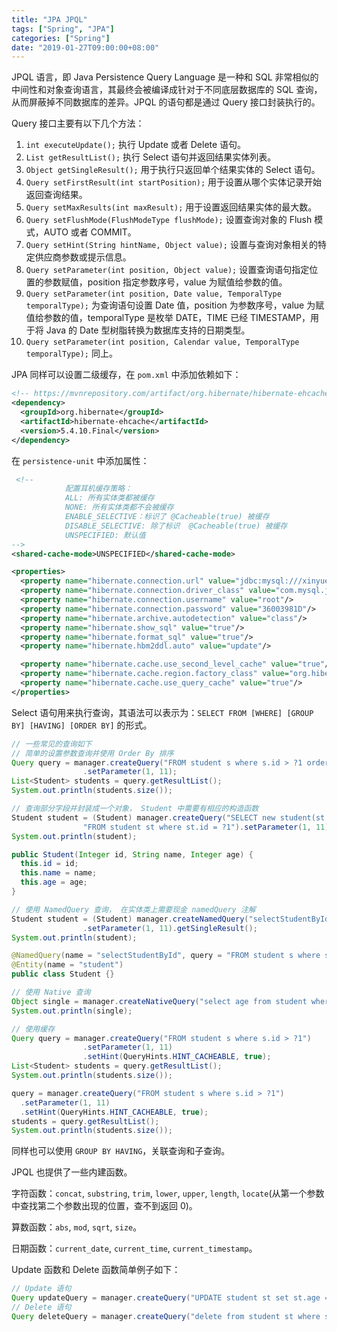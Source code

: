 ```yaml
---
title: "JPA JPQL"
tags: ["Spring", "JPA"]
categories: ["Spring"]
date: "2019-01-27T09:00:00+08:00"
---
```


JPQL  语言，即 Java Persistence Query Language 是一种和 SQL 非常相似的中间性和对象查询语言，其最终会被编译成针对于不同底层数据库的 SQL 查询，从而屏蔽掉不同数据库的差异。JPQL 的语句都是通过 Query 接口封装执行的。

Query 接口主要有以下几个方法：

1. `int executeUpdate();`  执行 Update 或者 Delete 语句。
2. `List getResultList();` 执行 Select 语句并返回结果实体列表。
3. `Object getSingleResult();` 用于执行只返回单个结果实体的 Select 语句。
4. `Query setFirstResult(int startPosition);` 用于设置从哪个实体记录开始返回查询结果。
5. `Query setMaxResults(int maxResult);` 用于设置返回结果实体的最大数。
6. `Query setFlushMode(FlushModeType flushMode);` 设置查询对象的 Flush 模式，AUTO 或者 COMMIT。
7. `Query setHint(String hintName, Object value);` 设置与查询对象相关的特定供应商参数或提示信息。
8. `Query setParameter(int position, Object value);` 设置查询语句指定位置的参数赋值，position 指定参数序号，value 为赋值给参数的值。
9. `Query setParameter(int position, Date value, TemporalType temporalType);` 为查询语句设置 Date 值，position 为参数序号，value 为赋值给参数的值，temporalType 是枚举 DATE，TIME 已经 TIMESTAMP，用于将 Java 的 Date 型树脂转换为数据库支持的日期类型。
10. `Query setParameter(int position, Calendar value, TemporalType temporalType);` 同上。



JPA 同样可以设置二级缓存，在 `pom.xml` 中添加依赖如下：

```xml
<!-- https://mvnrepository.com/artifact/org.hibernate/hibernate-ehcache -->
<dependency>
  <groupId>org.hibernate</groupId>
  <artifactId>hibernate-ehcache</artifactId>
  <version>5.4.10.Final</version>
</dependency>
```

在 `persistence-unit` 中添加属性：

```xml
 <!--
            配置耳机缓存策略：
            ALL: 所有实体类都被缓存
            NONE: 所有实体类都不会被缓存
            ENABLE_SELECTIVE：标识了 @Cacheable(true) 被缓存
            DISABLE_SELECTIVE: 除了标识  @Cacheable(true) 被缓存
            UNSPECIFIED: 默认值
-->
<shared-cache-mode>UNSPECIFIED</shared-cache-mode>

<properties>
  <property name="hibernate.connection.url" value="jdbc:mysql:///xinyue"/>
  <property name="hibernate.connection.driver_class" value="com.mysql.jdbc.Driver"/>
  <property name="hibernate.connection.username" value="root"/>
  <property name="hibernate.connection.password" value="36003981D"/>
  <property name="hibernate.archive.autodetection" value="class"/>
  <property name="hibernate.show_sql" value="true"/>
  <property name="hibernate.format_sql" value="true"/>
  <property name="hibernate.hbm2ddl.auto" value="update"/>

  <property name="hibernate.cache.use_second_level_cache" value="true"/>
  <property name="hibernate.cache.region.factory_class" value="org.hibernate.cache.ehcache.internal.EhcacheRegionFactory"/>
  <property name="hibernate.cache.use_query_cache" value="true"/>
</properties>
```

Select 语句用来执行查询，其语法可以表示为：`SELECT FROM [WHERE] [GROUP BY] [HAVING] [ORDER BY]` 的形式。

```java
// 一些常见的查询如下
// 简单的设置参数查询并使用 Order By 排序
Query query = manager.createQuery("FROM student s where s.id > ?1 order by s.id")
                .setParameter(1, 11);
List<Student> students = query.getResultList();
System.out.println(students.size());

// 查询部分字段并封装成一个对象， Student 中需要有相应的构造函数
Student student = (Student) manager.createQuery("SELECT new student(st.id, st.name, st.age) " +
                "FROM student st where st.id = ?1").setParameter(1, 11).getSingleResult();
System.out.println(student);

public Student(Integer id, String name, Integer age) {
  this.id = id;
  this.name = name;
  this.age = age;
}

// 使用 NamedQuery 查询， 在实体类上需要现金 namedQuery 注解
Student student = (Student) manager.createNamedQuery("selectStudentById")
                .setParameter(1, 11).getSingleResult();
System.out.println(student);

@NamedQuery(name = "selectStudentById", query = "FROM student s where s.id = ?1")
@Entity(name = "student")
public class Student {}

// 使用 Native 查询
Object single = manager.createNativeQuery("select age from student where id = ?1").setParameter(1, 11).getSingleResult();
System.out.println(single);

// 使用缓存
Query query = manager.createQuery("FROM student s where s.id > ?1")
                .setParameter(1, 11)
                .setHint(QueryHints.HINT_CACHEABLE, true);
List<Student> students = query.getResultList();
System.out.println(students.size());

query = manager.createQuery("FROM student s where s.id > ?1")
  .setParameter(1, 11)
  .setHint(QueryHints.HINT_CACHEABLE, true);
students = query.getResultList();
System.out.println(students.size());

```

同样也可以使用 `GROUP BY HAVING`，关联查询和子查询。

JPQL 也提供了一些内建函数。

字符函数：`concat`, `substring`, `trim`, `lower`, `upper`, `length`, `locate`(从第一个参数中查找第二个参数出现的位置，查不到返回 0)。

算数函数：`abs`, `mod`, `sqrt`, `size`。

日期函数：`current_date`, `current_time`, `current_timestamp`。



Update 函数和 Delete 函数简单例子如下：

```java
// Update 语句
Query updateQuery = manager.createQuery("UPDATE student st set st.age = ?1 where st.id > ?2");
// Delete 语句
Query deleteQuery = manager.createQuery("delete from student st where st.id < ?1");
```

